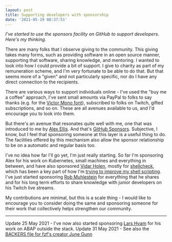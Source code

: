```yaml
---
layout: post
title: Supporting developers with sponsorship
date: '2021-05-19 08:37:51'
---
```


_I've started to use the sponsors facility on GitHub to support developers. Here's my thinking._

There are many folks that I observe giving to the community. This giving takes many forms, such as providing software in an open source manner, supporting that software, sharing knowledge, and mentoring. I wanted to look into how I could provide a bit of support. I give to charity as part of my remuneration scheme, and I'm very fortunate to be able to do that. But that seems more of a "given" and not particularly specific, nor do I have any direct connection to the recipients.

There are various ways to support individuals online - I've used the "buy me a coffee" approach, I've sent small amounts via PayPal to folks to say thanks (e.g. for the [Victor Mono font](https://rubjo.github.io/victor-mono/)), subscribed to folks on Twitch, gifted subscriptions, and so on. These are all avenues available to us, and I'd encourage you to look into them.

But there's an avenue that resonates quite well with me, one that was introduced to me by [Alex Ellis](https://github.com/alexellis). And that's [GitHub Sponsors](https://github.com/sponsors). Subjective, I know, but I feel that sponsoring someone at this layer is a useful thing to do. The facilities offered by this mechanism also allow the sponsor relationship to be on a automatic and regular basis too.

I've no idea how far I'll go yet, I'm just really starting. So far I'm sponsoring Alex for his work on Kubernetes, small machines and everything in between, and have also sponsored [Vidar Holen](https://github.com/koalaman), mostly for [shellcheck](https://github.com/koalaman/shellcheck), which has been a key part of how I'm [trying to improve my shell scripting](https://qmacro.org/2020/10/05/improving-my-shell-scripting). I've just started sponsoring [Rob Muhlestein](https://github.com/rwxrob) for everything that he shares and for his long term efforts to share knowledge with junior developers on his Twitch live streams.

My contributions are minimal, but this is a scale thing - I would like to encourage you to consider doing the same and sponsoring someone for their work that collectively helps strengthen our community.

---

Update 25 May 2021 - I've now also started sponsoring [Lars Hvam](https://github.com/sponsors/larshp) for his work on ABAP outside the stack.
Update 31 May 2021 - See also the [BACKERS file for fzf's creator June Gunn](https://github.com/junegunn/junegunn/blob/main/BACKERS.md)
